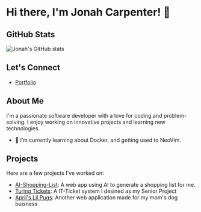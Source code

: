 # Hi there, I'm Jonah Carpenter! 👋

## GitHub Stats
![Jonah's GitHub stats](https://github-readme-stats.vercel.app/api?username=jonahgcarpenter&show_icons=true&theme=radical)

## Let's Connect
- [Portfolio](https://portfolio.jonahsserver.com/)

## About Me
I'm a passionate software developer with a love for coding and problem-solving. I enjoy working on innovative projects and learning new technologies.

- 🌱 I’m currently learning about Docker, and getting used to NeoVim.

## Projects
Here are a few projects I've worked on:

- [AI-Shopping-List](https://github.com/jonahgcarpenter/ai-shopping-list): A web app using AI to generate a shopping list for me.
- [Turing Tickets](https://github.com/jonahgcarpenter/Turing-Tickets): A IT-Ticket system I desined as my Senior Project
- [April's Lil Pugs](https://github.com/jonahgcarpenter/aprilslilpugs): Another web application made for my mom's dog buisness
